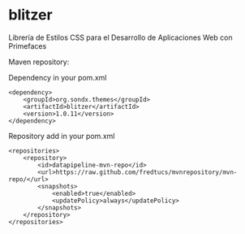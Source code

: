 # blitzer
Librería de Estilos CSS para el Desarrollo de Aplicaciones Web con Primefaces


Maven repository:

Dependency in your pom.xml
```
<dependency>
	<groupId>org.sondx.themes</groupId>
	<artifactId>blitzer</artifactId>
	<version>1.0.11</version>
</dependency>
```
Repository add in your pom.xml
```
<repositories>
	<repository>
		<id>datapipeline-mvn-repo</id>
		<url>https://raw.github.com/fredtucs/mvnrepository/mvn-repo/</url>
		<snapshots>
			<enabled>true</enabled>
			<updatePolicy>always</updatePolicy>
		</snapshots>
	</repository>
</repositories>
```
